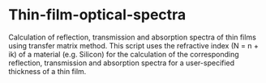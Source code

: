 # Thin-film-optical-spectra
Calculation of reflection, transmission and absorption spectra of thin films using transfer matrix method.
This script uses the refractive index (N = n + ik) of a material (e.g. Silicon) for the calculation of the corresponding reflection, transmission and absorption spectra for a user-specified thickness of a thin film.
